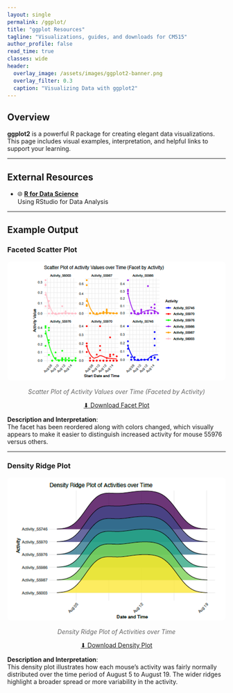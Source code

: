 ```yaml
---
layout: single
permalink: /ggplot/
title: "ggplot Resources"
tagline: "Visualizations, guides, and downloads for CM515"
author_profile: false
read_time: true
classes: wide
header:
  overlay_image: /assets/images/ggplot2-banner.png
  overlay_filter: 0.3
  caption: "Visualizing Data with ggplot2"
---
```


## Overview

**ggplot2** is a powerful R package for creating elegant data visualizations. This page includes visual examples, interpretation, and helpful links to support your learning.

---

## External Resources

- 🌐 [**R for Data Science**](https://r4ds.had.co.nz/index.html)  
  Using RStudio for Data Analysis

---

## Example Output

### Faceted Scatter Plot

<div style="text-align: center; margin-bottom: 1rem;">
  <img src="/assets/images/facets.png" alt="Faceted Scatter Plot" style="max-width: 100%; height: auto; border-radius: 8px;">
  <p style="font-style: italic; color: #666;">Scatter Plot of Activity Values over Time (Faceted by Activity)</p>
  <a href="/assets/images/facets.png" download class="btn btn--primary">⬇ Download Facet Plot</a>
</div>

**Description and Interpretation**:  
The facet has been reordered along with colors changed, which visually appears to make it easier to distinguish increased activity for mouse 55976 versus others.

---

### Density Ridge Plot

<div style="text-align: center; margin-bottom: 1rem;">
  <img src="/assets/images/density%20plot.png" alt="Density Ridge Plot" style="max-width: 100%; height: auto; border-radius: 8px;">
  <p style="font-style: italic; color: #666;">Density Ridge Plot of Activities over Time</p>
  <a href="/assets/images/density%20plot.png" download class="btn btn--primary">⬇ Download Density Plot</a>
</div>

**Description and Interpretation**:  
This density plot illustrates how each mouse’s activity was fairly normally distributed over the time period of August 5 to August 19. The wider ridges highlight a broader spread or more variability in the activity.

